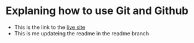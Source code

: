 # Explaning how to use Git and Github

- This is the link to the [live site](https://awondip.github.io/MSB1-sample-git-project/)
- This is me updateing the readme in the readme branch
